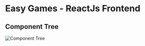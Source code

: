 # Easy Games - ReactJs Frontend

## Component Tree
![Component Tree](https://user-images.githubusercontent.com/66594541/177059346-facfb4f9-002b-4b5d-83fa-a09b58fd380f.png)

